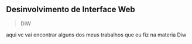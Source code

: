 ## Desinvolvimento de Interface Web

>DIW

aqui vc vai encontrar alguns dos meus trabalhos que eu fiz na materia Diw